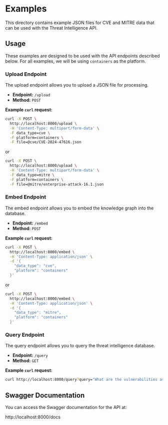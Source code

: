 # Examples

This directory contains example JSON files for CVE and MITRE data that can be used with the Threat Intelligence API.

## Usage

These examples are designed to be used with the API endpoints described below. For all examples, we will be using `containers` as the platform.

### Upload Endpoint

The upload endpoint allows you to upload a JSON file for processing.

*   **Endpoint:** `/upload`
*   **Method:** `POST`

**Example `curl` request:**

```bash
curl -X POST \
  http://localhost:8000/upload \
  -H 'Content-Type: multipart/form-data' \
  -F data_type=cve \
  -F platform=containers \
  -F file=@cve/CVE-2024-47616.json
```

or

```bash
curl -X POST \
  http://localhost:8000/upload \
  -H 'Content-Type: multipart/form-data' \
  -F data_type=mitre \
  -F platform=containers \
  -F file=@mitre/enterprise-attack-16.1.json
```

### Embed Endpoint

The embed endpoint allows you to embed the knowledge graph into the database.

*   **Endpoint:** `/embed`
*   **Method:** `POST`

**Example `curl` request:**

```bash
curl -X POST \
  http://localhost:8000/embed \
  -H 'Content-Type: application/json' \
  -d '{
    "data_type": "cve",
    "platform": "containers"
  }'
```

or

```bash
curl -X POST \
  http://localhost:8000/embed \
  -H 'Content-Type: application/json' \
  -d '{
    "data_type": "mitre",
    "platform": "containers"
  }'
```

### Query Endpoint

The query endpoint allows you to query the threat intelligence database.

*   **Endpoint:** `/query`
*   **Method:** `GET`

**Example `curl` request:**

```bash
curl http://localhost:8000/query?query="What are the vulnerabilities associated with containers?"
```

## Swagger Documentation

You can access the Swagger documentation for the API at:

http://localhost:8000/docs
```